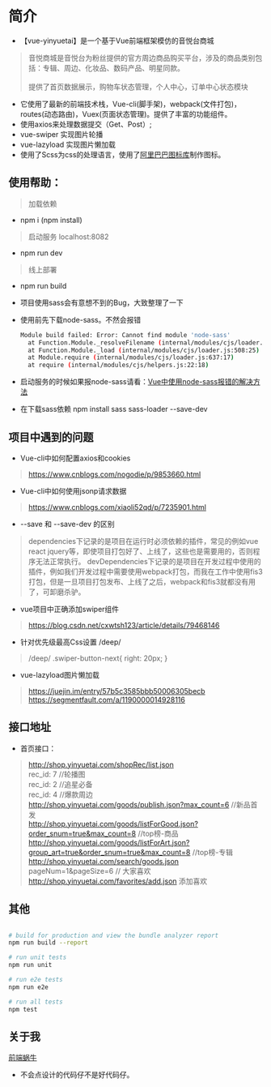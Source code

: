 # 简介

- 【vue-yinyuetai】是一个基于Vue前端框架模仿的音悦台商城
> 音悦商城是音悦台为粉丝提供的官方周边商品购买平台，涉及的商品类别包括：专辑、周边、化妆品、数码产品、明星同款。<br><br>
> 提供了首页数据展示，购物车状态管理，个人中心，订单中心状态模块

-  它使用了最新的前端技术栈，Vue-cli(脚手架)，webpack(文件打包)，routes(动态路由)，Vuex(页面状态管理)。提供了丰富的功能组件。
-  使用axios来处理数据提交（Get、Post）;
-  vue-swiper 实现图片轮播
-  vue-lazyload 实现图片懒加载
-  使用了Scss为css的处理语言，使用了[阿里巴巴图标库](https://www.iconfont.cn/)制作图标。

 
## 使用帮助：

> 加载依赖
-   npm i (npm install)

> 启动服务 localhost:8082
-   npm run dev

>  线上部署
-   npm run build

- 项目使用sass会有意想不到的Bug，大致整理了一下
- 使用前先下载node-sass。不然会报错
  ``` bash
  Module build failed: Error: Cannot find module 'node-sass'
    at Function.Module._resolveFilename (internal/modules/cjs/loader.js:582:15)
    at Function.Module._load (internal/modules/cjs/loader.js:508:25)
    at Module.require (internal/modules/cjs/loader.js:637:17)
    at require (internal/modules/cjs/helpers.js:22:18)
  ```
- 启动服务的时候如果报node-sass请看：[Vue中使用node-sass报错的解决方法](https://adeng.vip/index.php/article/39.html)

- 在下载sass依赖
  npm install sass sass-loader --save-dev


## 项目中遇到的问题

- Vue-cli中如何配置axios和cookies
> https://www.cnblogs.com/nogodie/p/9853660.html

- Vue-cli中如何使用jsonp请求数据
> https://www.cnblogs.com/xiaoli52qd/p/7235901.html

- --save 和 --save-dev 的区别
> dependencies下记录的是项目在运行时必须依赖的插件，常见的例如vue react jquery等，即使项目打包好了、上线了，这些也是需要用的，否则程序无法正常执行。
> devDependencies下记录的是项目在开发过程中使用的插件，例如我们开发过程中需要使用webpack打包，而我在工作中使用fis3打包，但是一旦项目打包发布、上线了之后，webpack和fis3就都没有用了，可卸磨杀驴。

- vue项目中正确添加swiper组件
> https://blog.csdn.net/cxwtsh123/article/details/79468146

- 针对优先级最高Css设置 /deep/
> /deep/ .swiper-button-next{
  right: 20px;
}

- vue-lazyload图片懒加载
> https://juejin.im/entry/57b5c3585bbb50006305becb
> https://segmentfault.com/a/1190000014928116






## 接口地址
- 首页接口：
> http://shop.yinyuetai.com/shopRec/list.json <br>
rec_id: 7  //轮播图<br>
rec_id: 2  //追星必备<br>
rec_id: 4  //爆款周边<br>
http://shop.yinyuetai.com/goods/publish.json?max_count=6  //新品首发<br>
http://shop.yinyuetai.com/goods/listForGood.json?order_snum=true&max_count=8  //top榜-商品<br>
http://shop.yinyuetai.com/goods/listForArt.json?group_art=true&order_snum=true&max_count=8  //top榜-专辑<br>
http://shop.yinyuetai.com/search/goods.json   pageNum=1&pageSize=6  // 大家喜欢<br>
http://shop.yinyuetai.com/favorites/add.json  添加喜欢<br>




## 其他

``` bash

# build for production and view the bundle analyzer report
npm run build --report

# run unit tests
npm run unit

# run e2e tests
npm run e2e

# run all tests
npm test
```

## 关于我

[前端蜗牛](https://adeng.vip)

- 不会点设计的代码仔不是好代码仔。
